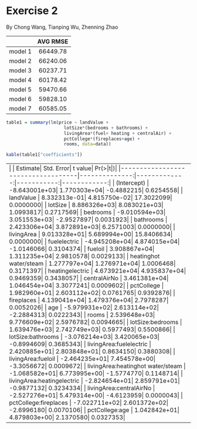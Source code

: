 Exercise 2
==========

By Chong Wang, Tianping Wu, Zhenning Zhao

|         | AVG RMSE |
|---------|:--------:|
| model 1 | 66449.78 |
| model 2 | 66240.06 |
| model 3 | 60237.71 |
| model 4 | 60178.42 |
| model 5 | 59470.66 |
| model 6 | 59828.10 |
| model 7 | 60585.05 |

``` r
table1 = summary(lm(price ~ landValue + 
                      lotSize*(bedrooms + bathrooms) + 
                      livingArea*(fuel+ heating + centralAir) + 
                      pctCollege*(fireplaces+age) + 
                      rooms, data=data))

kable(table1["coefficients"])
```

<table class="kable_wrapper">
<tbody>
<tr>
<td>
|                                   |       Estimate|    Std. Error|     t value|  Pr(&gt;|t|)|
|-----------------------------------|--------------:|-------------:|-----------:|------------:|
| (Intercept)                       |  -8.643001e+03|  1.770303e+04|  -0.4882215|    0.6254558|
| landValue                         |   8.332313e-01|  4.815750e-02|  17.3022099|    0.0000000|
| lotSize                           |   8.886326e+03|  8.083021e+03|   1.0993817|    0.2717569|
| bedrooms                          |  -9.010594e+03|  3.051553e+03|  -2.9527897|    0.0031923|
| bathrooms                         |   2.423306e+04|  3.872891e+03|   6.2571003|    0.0000000|
| livingArea                        |   9.013328e+01|  5.689994e+00|  15.8406634|    0.0000000|
| fuelelectric                      |  -4.945208e+04|  4.874015e+04|  -1.0146066|    0.3104374|
| fueloil                           |   3.908867e+04|  1.311235e+04|   2.9810578|    0.0029133|
| heatinghot water/steam            |   1.277797e+04|  1.276971e+04|   1.0006468|    0.3171397|
| heatingelectric                   |   4.673921e+04|  4.935837e+04|   0.9469359|    0.3438057|
| centralAirNo                      |   3.461381e+04|  1.046454e+04|   3.3077241|    0.0009602|
| pctCollege                        |   1.982960e+01|  2.603112e+02|   0.0761765|    0.9392876|
| fireplaces                        |   4.139041e+04|  1.479376e+04|   2.7978287|    0.0052026|
| age                               |  -5.979931e+02|  2.613114e+02|  -2.2884313|    0.0222343|
| rooms                             |   2.539648e+03|  9.776609e+02|   2.5976782|    0.0094665|
| lotSize:bedrooms                  |   1.639476e+03|  2.742749e+03|   0.5977493|    0.5500866|
| lotSize:bathrooms                 |  -3.076214e+03|  3.420065e+03|  -0.8994609|    0.3685343|
| livingArea:fuelelectric           |   2.420885e+01|  2.803848e+01|   0.8634150|    0.3880308|
| livingArea:fueloil                |  -2.464235e+01|  7.454578e+00|  -3.3056672|    0.0009672|
| livingArea:heatinghot water/steam |  -1.068582e+01|  6.773995e+00|  -1.5774770|    0.1148714|
| livingArea:heatingelectric        |  -2.824654e+01|  2.859791e+01|  -0.9877132|    0.3234334|
| livingArea:centralAirNo           |  -2.527276e+01|  5.479314e+00|  -4.6123959|    0.0000043|
| pctCollege:fireplaces             |  -7.022711e+02|  2.601372e+02|  -2.6996180|    0.0070106|
| pctCollege:age                    |   1.042842e+01|  4.879803e+00|   2.1370580|    0.0327353|

</td>
</tr>
</tbody>
</table>
